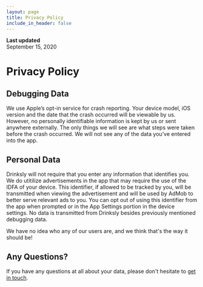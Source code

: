 ```yaml
---
layout: page
title: Privacy Policy
include_in_header: false
---
```


**Last updated**  
September 15, 2020

# Privacy Policy
## Debugging Data
We use Apple’s opt-in service for crash reporting. Your device model, iOS version and the date that the crash occurred will be viewable by us. However, no personally identifiable information is kept by us or sent anywhere externally. The only things we will see are what steps were taken before the crash occurred. We will not see any of the data you’ve entered into the app.

## Personal Data
Drinksly will not require that you enter any information that identifies you. We do utitilize advertisements in the app that may require the use of the IDFA of your device. This identifier, if allowed to be tracked by you, will be transmitted when viewing the advertisement and will be used by AdMob to better serve relevant ads to you. You can opt out of using this identifier from the app when prompted or in the App Settings portion in the device settings. No data is transmitted from Drinksly besides previously mentioned debugging data.

We have no idea who any of our users are, and we think that's the way it should be!

## Any Questions?
If you have any questions at all about your data, please don't hesitate to [get in touch](mailto:contact@drinkslyapp.com). 
